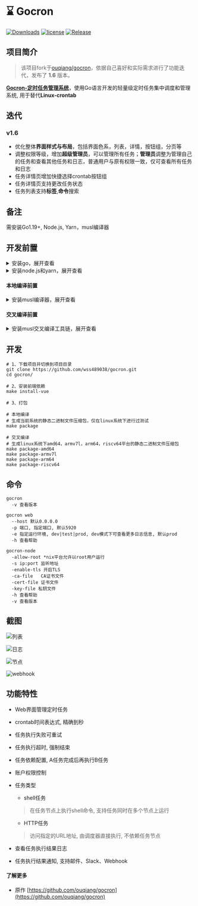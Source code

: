 # ⌛️ Gocron

[![Downloads](https://img.shields.io/github/downloads/ouqiang/gocron/total.svg)](https://github.com/gaowei-space/gocron/releases)
[![license](https://img.shields.io/github/license/mashape/apistatus.svg?maxAge=2592000)](https://github.com/ouqiang/gocron/blob/master/LICENSE)
[![Release](https://img.shields.io/github/release/gaowei-space/gocron.svg?label=Release)](https://github.com/gaowei-space/gocron/releases)



## 项目简介

> 该项目fork于[ouqiang/gocron](https://github.com/ouqiang/gocron)，依据自己喜好和实际需求进行了功能迭代，发布了 **1.6** 版本。

**[Gocron-定时任务管理系统](https://github.com/gaowei-space/gocron)**，使用Go语言开发的轻量级定时任务集中调度和管理系统, 用于替代**Linux-crontab**

## 迭代

### v1.6

* 优化整体**界面样式与布局**，包括界面色系，列表，详情，按钮组，分页等
* 调整权限等级，增加**超级管理员**，可以管理所有任务；**管理员**调整为管理自己的任务和查看其他任务和日志，普通用户与原有权限一致，仅可查看所有任务和日志
* 任务详情页增加快捷选择crontab按钮组
* 任务详情页支持更改任务状态
* 任务列表支持**标签**,**命令**搜索

## 备注

需安装Go1.19+, Node.js, Yarn，musl编译器

## 开发前置

<details>
<summary>安装go，展开查看</summary>

```shell
# 官网 https://go.dev/dl/

# 1、下载解压重命名
wget https://go.dev/dl/go1.19.13.linux-amd64.tar.gz
tar -xzf go1.19.13.linux-amd64.tar.gz -C /usr/local/
mv /usr/local/go /usr/local/go1.19

# 2、配置环境变量
nano /etc/profile

# Go
export GO111MODULE=on
export GOROOT=/usr/local/go1.19
export GOPATH=/root/go
export GOBIN=$GOPATH/bin
export PATH=$PATH:$GOROOT/bin:$GOBIN

# 3、使配置文件生效
reboot 或 source /etc/profile

# 4、查看是否安装成功
go version
```
</details>

<details>
<summary>安装node.js和yarn，展开查看</summary>

```shell
# nvm项目地址 https://github.com/nvm-sh/nvm
# node.js版本必须“大于等于4 小于等于9”，安装nvm管理node.js版本

# 1、安装nvm并使配置文件生效
curl -o- https://raw.githubusercontent.com/nvm-sh/nvm/v0.39.7/install.sh | bash
reboot 或 source ~/.bashrc

# 2、查看是否安装成功
nvm -v

# 3、安装node.js（选择LTS版本）并查看是否安装成功
nvm install 8.17.0
node -v && npm -v

# 4、安装yarn并查看是否安装成功
npm install -g yarn
yarn -v
```
</details>

#### 本地编译前置
<details>
<summary>安装musl编译器，展开查看</summary>

```shell
# 官网 https://musl.libc.org/

# 1、下载解压编译安装
wget https://musl.libc.org/releases/musl-1.2.4.tar.gz
tar xzf musl-1.2.4.tar.gz
cd musl-1.2.4
./configure 
make
make install

# 2、配置环境变量
nano /etc/profile

# musl编译器
export PATH=$PATH:/usr/local/musl/bin

# 3、使配置文件生效
reboot 或 source /etc/profile

# 4、查看是否安装成功
musl-gcc -v
```
</details>

#### 交叉编译前置
<details>
<summary>安装musl交叉编译工具链，展开查看</summary>

```shell
# 交叉编译环境
宿主机(host)  :amd64 (x86_64) linux
目标机(target):amd64 (x86_64), armv7l, arm64, riscv64 linux

# 适用于amd64 (x86_64)平台的交叉编译工具链的网站
https://toolchains.bootlin.com/toolchains.html

# 下面对应的交叉编译工具链名称
x86-64--musl--stable
armv7-eabihf--musl--stable
aarch64--musl--stable
riscv64-lp64d--musl--stable

# musl交叉编译工具链安装示例，顺序为上面目标机(target)标的顺序

# 1、网站下载工具链后新建目录进行统一管理并解压
mkdir -p /usr/local/toolchains
tar -xjf x86-64--musl--stable-2023.11-1.tar.bz2 -C /usr/local/toolchains/
tar -xjf armv7-eabihf--musl--stable-2023.11-1.tar.bz2 -C /usr/local/toolchains/
tar -xjf aarch64--musl--stable-2023.11-1.tar.bz2 -C /usr/local/toolchains/
tar -xjf riscv64-lp64d--musl--stable-2023.11-1.tar.bz2 -C /usr/local/toolchains/

# 2、配置环境变量
nano /etc/profile

# musl交叉编译工具链
export PATH=$PATH:/usr/local/toolchains/x86-64--musl--stable-2023.11-1/bin
export PATH=$PATH:/usr/local/toolchains/armv7-eabihf--musl--stable-2023.11-1/bin
export PATH=$PATH:/usr/local/toolchains/aarch64--musl--stable-2023.11-1/bin
export PATH=$PATH:/usr/local/toolchains/riscv64-lp64d--musl--stable-2023.11-1/bin

# 3、使配置文件生效
reboot 或 source /etc/profile

# 4、查看是否安装成功
x86_64-linux-gcc -v
arm-linux-gcc -v
aarch64-linux-gcc -v
riscv64-linux-gcc -v
```
</details>

## 开发
```shell
# 1、下载项目并切换到项目目录
git clone https://github.com/wss489038/gocron.git
cd gocron/

# 2、安装前端依赖
make install-vue

# 3、打包

# 本地编译
# 生成当前系统的静态二进制文件压缩包，仅在linux系统下进行过测试
make package

# 交叉编译
# 生成linux系统下amd64，armv7l，arm64，riscv64平台的静态二进制文件压缩包
make package-amd64
make package-armv7l
make package-arm64
make package-riscv64
```

## 命令
```shell
gocron
  -v 查看版本

gocron web
  --host 默认0.0.0.0
  -p 端口, 指定端口, 默认5920
  -e 指定运行环境, dev|test|prod, dev模式下可查看更多日志信息, 默认prod
  -h 查看帮助

gocron-node
  -allow-root *nix平台允许以root用户运行
  -s ip:port 监听地址
  -enable-tls 开启TLS
  -ca-file   CA证书文件  
  -cert-file 证书文件
  -key-file 私钥文件
  -h 查看帮助
  -v 查看版本
```

## 截图


![列表](https://user-images.githubusercontent.com/10205742/184531121-f5faa1a9-4d13-4132-a96d-848375765cda.jpg)



![日志](https://user-images.githubusercontent.com/10205742/184531126-0f159cda-8774-4185-9132-194e66cd5d3c.jpg)



![节点](https://user-images.githubusercontent.com/10205742/184531128-7a9a07a9-cac2-4dea-a37a-5cb57479a528.jpg)



![webhook](https://user-images.githubusercontent.com/10205742/184531159-582fd407-bed1-4ed4-a469-e8b9d5af67cb.jpg)





## 功能特性

- Web界面管理定时任务

- crontab时间表达式, 精确到秒

- 任务执行失败可重试

- 任务执行超时, 强制结束

- 任务依赖配置, A任务完成后再执行B任务

- 账户权限控制

- 任务类型

  - shell任务

  > 在任务节点上执行shell命令, 支持任务同时在多个节点上运行

  - HTTP任务

  > 访问指定的URL地址, 由调度器直接执行, 不依赖任务节点

- 查看任务执行结果日志

- 任务执行结果通知, 支持邮件、Slack、Webhook

#### 了解更多

- 原作 [https://github.com/ouqiang/gocron](https://github.com/ouqiang/gocron)